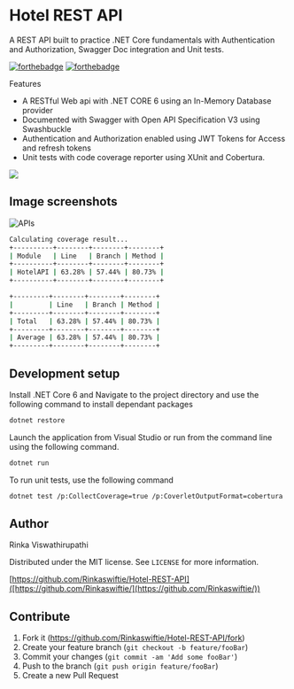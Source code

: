 # Hotel REST API
 A REST API built to practice .NET Core fundamentals with Authentication and Authorization, Swagger Doc integration and Unit tests.

[![forthebadge](https://forthebadge.com/images/badges/made-with-c-sharp.svg)](https://forthebadge.com)
[![forthebadge](https://forthebadge.com/images/badges/built-with-love.svg)](https://forthebadge.com)


Features
- A RESTful Web api with .NET CORE 6 using an In-Memory Database provider
- Documented with Swagger with Open API Specification V3 using Swashbuckle
- Authentication and Authorization enabled using JWT Tokens for Access and refresh tokens
- Unit tests with code coverage reporter using XUnit and Cobertura.

![](header.png)

## Image screenshots

![APIs](https://user-images.githubusercontent.com/45427686/204125818-250711a6-f561-43be-81e4-73aad4f3e36c.png)
```sh
Calculating coverage result...
+----------+--------+--------+--------+
| Module   | Line   | Branch | Method |
+----------+--------+--------+--------+
| HotelAPI | 63.28% | 57.44% | 80.73% |
+----------+--------+--------+--------+

+---------+--------+--------+--------+
|         | Line   | Branch | Method |
+---------+--------+--------+--------+
| Total   | 63.28% | 57.44% | 80.73% |
+---------+--------+--------+--------+
| Average | 63.28% | 57.44% | 80.73% |
+---------+--------+--------+--------+
```

## Development setup

Install .NET Core 6 and Navigate to the project directory and use the following command to install dependant packages

```sh
dotnet restore
```

Launch the application from Visual Studio or run from the command line using the following command.

```sh
dotnet run
```
To run unit tests, use the following command

```sh
dotnet test /p:CollectCoverage=true /p:CoverletOutputFormat=cobertura
```

## Author

Rinka Viswathirupathi

Distributed under the MIT license. See ``LICENSE`` for more information.

[https://github.com/Rinkaswiftie/Hotel-REST-API]([https://github.com/Rinkaswiftie/](https://github.com/Rinkaswiftie/))

## Contribute

1. Fork it (<https://github.com/Rinkaswiftie/Hotel-REST-API/fork>)
2. Create your feature branch (`git checkout -b feature/fooBar`)
3. Commit your changes (`git commit -am 'Add some fooBar'`)
4. Push to the branch (`git push origin feature/fooBar`)
5. Create a new Pull Request

